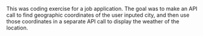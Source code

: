 This was coding exercise for a job application.  The goal was to make an API call to find geographic coordinates of the user inputed city, and then use those coordinates in a separate API call to display the weather of the location.
